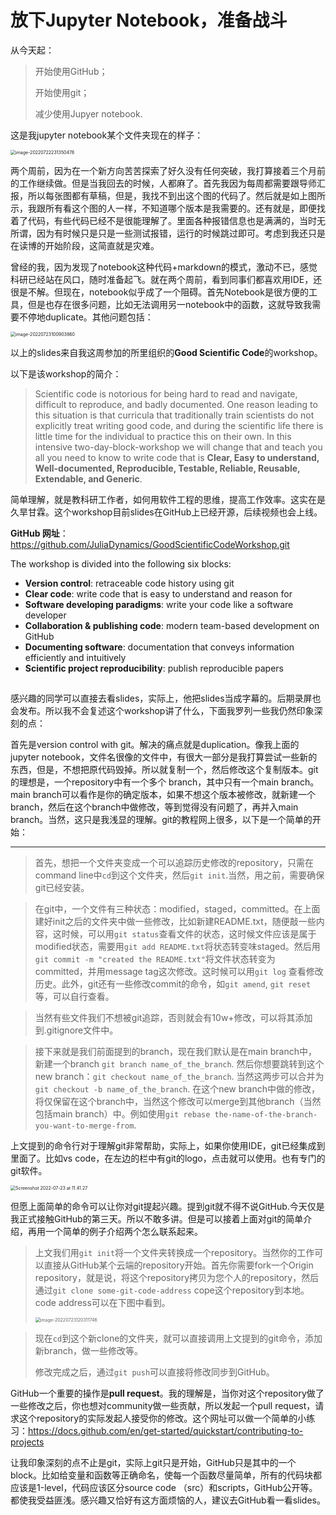 # 放下Jupyter Notebook，准备战斗

从今天起：

> 开始使用GitHub；
>
> 开始使用git；
>
> 减少使用Jupyer notebook.

这是我jupyter notebook某个文件夹现在的样子：

<img src="/Users/liuquan/Library/Mobile Documents/com~apple~CloudDocs/公众号/Good_Scientif_Coding/Image1.png" alt="image-20220722231350478" style="zoom:50%;" />

两个周前，因为在一个新方向苦苦探索了好久没有任何突破，我打算接着三个月前的工作继续做。但是当我回去的时候，人都麻了。首先我因为每周都需要跟导师汇报，所以每张图都有草稿，但是，我找不到出这个图的代码了。然后就是如上图所示，我跟所有看这个图的人一样，不知道哪个版本是我需要的。还有就是，即便找着了代码，有些代码已经不是很能理解了。里面各种报错信息也是满满的，当时无所谓，因为有时候只是只是一些测试报错，运行的时候跳过即可。考虑到我还只是在读博的开始阶段，这简直就是灾难。

曾经的我，因为发现了notebook这种代码+markdown的模式，激动不已，感觉科研已经站在风口，随时准备起飞。就在两个周前，看到同事们都喜欢用IDE，还很是不解。但现在，notebook似乎成了一个阻碍。首先Notebook是很方便的工具，但是也存在很多问题，比如无法调用另一notebook中的函数，这就导致我需要不停地duplicate。其他问题包括：

<img src="/Users/liuquan/Library/Mobile Documents/com~apple~CloudDocs/公众号/Good_Scientif_Coding/Img2.png" alt="image-20220723100903860" style="zoom:50%;" />



以上的slides来自我这周参加的所里组织的**Good Scientific Code**的workshop。

以下是该workshop的简介：

>Scientific code is notorious for being hard to read and navigate, difficult to reproduce, and badly documented. One reason leading to this situation is that curricula that traditionally train scientists do not explicitly treat writing good code, and during the scientific life there is little time for the individual to practice this on their own. In this intensive two-day-block-workshop we will change that and teach you all you need to know to write code that is **Clear, Easy to understand, Well-documented, Reproducible, Testable, Reliable, Reusable, Extendable, and Generic**.

简单理解，就是教科研工作者，如何用软件工程的思维，提高工作效率。这实在是久旱甘霖。这个workshop目前slides在GitHub上已经开源，后续视频也会上线。

**GitHub 网址**：https://github.com/JuliaDynamics/GoodScientificCodeWorkshop.git



The workshop is divided into the following six blocks:

- **Version control**: retraceable code history using git
- **Clear code**: write code that is easy to understand and reason for
- **Software developing paradigms**: write your code like a software developer
- **Collaboration & publishing code**: modern team-based development on GitHub
- **Documenting software**: documentation that conveys information efficiently and intuitively
- **Scientific project reproducibility**: publish reproducible papers

## 

感兴趣的同学可以直接去看slides，实际上，他把slides当成字幕的。后期录屏也会发布。所以我不会复述这个workshop讲了什么，下面我罗列一些我仍然印象深刻的点：

首先是version control with git。解决的痛点就是duplication。像我上面的jupyter notebook，文件名很像的文件中，有很大一部分是我打算尝试一些新的东西，但是，不想把原代码毁掉。所以就复制一个，然后修改这个复制版本。git的理想是，一个repository中有一个多个 branch，其中只有一个main branch。main branch可以看作是你的确定版本，如果不想这个版本被修改，就新建一个branch，然后在这个branch中做修改，等到觉得没有问题了，再并入main branch。当然，这只是我浅显的理解。git的教程网上很多，以下是一个简单的开始：

-------

> 首先，想把一个文件夹变成一个可以追踪历史修改的repository，只需在command line中`cd`到这个文件夹，然后`git init`.当然，用之前，需要确保git已经安装。

> 在git中，一个文件有三种状态：modified，staged，committed。在上面建好init之后的文件夹中做一些修改，比如新建README.txt，随便敲一些内容，这时候，可以用`git status`查看文件的状态，这时候文件应该是属于modified状态，需要用`git add README.txt`将状态转变味staged。然后用`git commit -m "created the README.txt"`将文件状态转变为committed，并用message tag这次修改。这时候可以用`git log` 查看修改历史。此外，git还有一些修改commit的命令，如`git amend`, `git reset`等，可以自行查看。

> 当然有些文件我们不想被git追踪，否则就会有10w+修改，可以将其添加到.gitignore文件中。

> 接下来就是我们前面提到的branch，现在我们默认是在main branch中，新建一个branch `git branch name_of_the_branch`. 然后你想要跳转到这个new branch：`git checkout name_of_the_branch`. 当然这两步可以合并为`git checkout -b name_of_the_branch`. 在这个new branch中做的修改，将仅保留在这个branch中，当然这个修改可以merge到其他branch（当然包括main branch）中。例如使用`git rebase the-name-of-the-branch-you-want-to-merge-from`. 

上文提到的命令行对于理解git非常帮助，实际上，如果你使用IDE，git已经集成到里面了。比如vs code，在左边的栏中有git的logo，点击就可以使用。也有专门的git软件。

<img src="/Users/liuquan/Library/Mobile Documents/com~apple~CloudDocs/公众号/Good_Scientif_Coding/Image3.png" alt="Screenshot 2022-07-23 at 11.41.27" style="zoom:50%;" />

但愿上面简单的命令可以让你对git提起兴趣。提到git就不得不说GitHub.今天仅是我正式接触GitHub的第三天。所以不敢多讲。但是可以接着上面对git的简单介绍，再用一个简单的例子介绍两个怎么联系起来。

> 上文我们用`git init`将一个文件夹转换成一个repository。当然你的工作可以直接从GitHub某个云端的repository开始。首先你需要fork一个Origin repository，就是说，将这个repository拷贝为您个人的repository，然后通过`git clone some-git-code-address` cope这个repository到本地。code address可以在下图中看到。
>
> <img src="/Users/liuquan/Library/Mobile Documents/com~apple~CloudDocs/公众号/Good_Scientif_Coding/img5.png" alt="image-20220723120311746" style="zoom:50%;" />

> 现在`cd`到这个新clone的文件夹，就可以直接调用上文提到的git命令，添加新branch，做一些修改等。
>
> 修改完成之后，通过`git push`可以直接将修改同步到GitHub。

GitHub一个重要的操作是**pull request**。我的理解是，当你对这个repository做了一些修改之后，你也想对community做一些贡献，所以发起一个pull request，请求这个repository的实际发起人接受你的修改。这个网址可以做一个简单的小练习：https://docs.github.com/en/get-started/quickstart/contributing-to-projects



让我印象深刻的点不止是git，实际上git只是开始，GitHub只是其中的一个block。比如给变量和函数等正确命名，使每一个函数尽量简单，所有的代码块都应该是1-level，代码应该区分source code （src）和scripts，GitHub公开等。都使我受益匪浅。感兴趣又恰好有这方面烦恼的人，建议去GitHub看一看slides。

